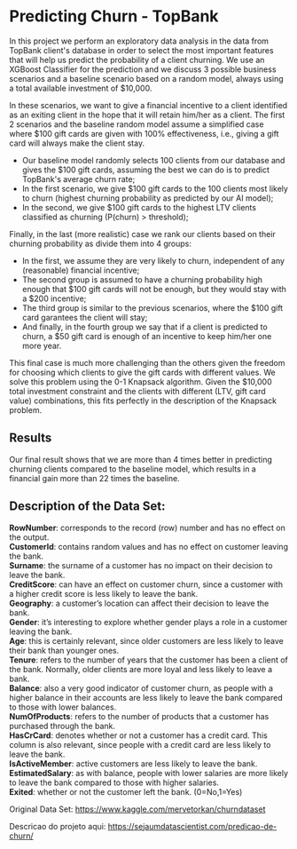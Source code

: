 # Predicting Churn - TopBank

In this project we perform an exploratory data analysis in the data from TopBank client's database in order to select the most important features that will help us predict the probability of a client churning.
We use an XGBoost Classifier for the prediction and we discuss 3 possible business scenarios and a baseline scenario based on a random model, always using a total available investment of $10,000. 

In these scenarios, we want to give a financial incentive to a client identified as an exiting client in the hope that it will retain him/her as a client. The first 2 scenarios and the baseline random model assume a simplified case where $100 gift cards are given with 100% effectiveness, i.e., giving a gift card will always make the client stay.

- Our baseline model randomly selects 100 clients from our database and gives the $100 gift cards, assuming the best we can do is to predict TopBank's average churn rate;
- In the first scenario, we give $100 gift cards to the 100 clients most likely to churn (highest churning probability as predicted by our AI model);
- In the second, we give $100 gift cards to the highest LTV clients classified as churning (P(churn) > threshold);


Finally, in the last (more realistic) case we rank our clients based on their churning probability as divide them into 4 groups:
- In the first, we assume they are very likely to churn, independent of any (reasonable) financial incentive;
- The second group is assumed to have a churning probability high enough that $100 gift cards will not be enough, but they would stay with a $200 incentive;
- The third group is similar to the previous scenarios, where the $100 gift card garantees the client will stay;
- And finally, in the fourth group we say that if a client is predicted to churn, a $50 gift card is enough of an incentive to keep him/her one more year.

This final case is much more challenging than the others given the freedom for choosing which clients to give the gift cards with different values.
We solve this problem using the 0-1 Knapsack algorithm. Given the $10,000 total investment constraint and the clients with different (LTV, gift card value) combinations, this fits perfectly in the description of the Knapsack problem.

## Results

Our final result shows that we are more than 4 times better in predicting churning clients compared to the baseline model, which results in a financial gain more than 22 times the baseline.

## Description of the Data Set:
**RowNumber**: corresponds to the record (row) number and has no effect on the output.  
**CustomerId**: contains random values and has no effect on customer leaving the bank.  
**Surname**: the surname of a customer has no impact on their decision to leave the bank.  
**CreditScore**: can have an effect on customer churn, since a customer with a higher credit score is less likely to leave the bank.  
**Geography**: a customer’s location can affect their decision to leave the bank.  
**Gender**: it’s interesting to explore whether gender plays a role in a customer leaving the bank.  
**Age**: this is certainly relevant, since older customers are less likely to leave their bank than younger ones.  
**Tenure**: refers to the number of years that the customer has been a client of the bank. Normally, older clients are more loyal and less likely to leave a bank.  
**Balance**: also a very good indicator of customer churn, as people with a higher balance in their accounts are less likely to leave the bank compared to those with lower balances.  
**NumOfProducts**: refers to the number of products that a customer has purchased through the bank.  
**HasCrCard**: denotes whether or not a customer has a credit card. This column is also relevant, since people with a credit card are less likely to leave the bank.  
**IsActiveMember**: active customers are less likely to leave the bank.  
**EstimatedSalary**: as with balance, people with lower salaries are more likely to leave the bank compared to those with higher salaries.  
**Exited**: whether or not the customer left the bank. (0=No,1=Yes)

Original Data Set:
https://www.kaggle.com/mervetorkan/churndataset

Descricao do projeto aqui:
https://sejaumdatascientist.com/predicao-de-churn/